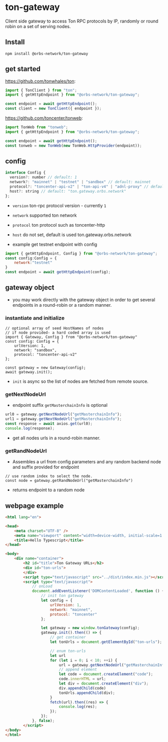 # ton-gateway
Client side gateway to access Ton RPC protocols by IP, randomly or round robin on a set of serving nodes.

## Install
```
npm install @orbs-network/ton-gateway
```

## get started

https://github.com/tonwhales/ton:

```js
import { TonClient } from "ton";
import { getHttpEndpoint } from "@orbs-network/ton-gateway";

const endpoint = await getHttpEndpoint();
const client = new TonClient({ endpoint });
```
https://github.com/toncenter/tonweb:
```js
import TonWeb from "tonweb";
import { getHttpEndpoint } from "@orbs-network/ton-gateway";

const endpoint = await getHttpEndpoint();
const tonweb = new TonWeb(new TonWeb.HttpProvider(endpoint));
```
## config
```js
interface Config {
  version?: number // default: 1
  network?: "mainnet" | "testnet" | "sandbox" // default: mainnet
  protocol?: "toncenter-api-v2" | "ton-api-v4" | "adnl-proxy" // default: toncenter-api-v2
  host?: string // default: "ton.gateway.orbs.network"
};
```
- ```version``` ton-rpc protocol version - currently ```1```
- ```network``` supported ton network
- ```protocol``` ton protocol such as toncenter-http
- ```host``` do not set, default is used ton.gateway.orbs.network


- example get testnet endpoint with config
```js
import { getHttpEndpoint, Config } from "@orbs-network/ton-gateway";
const config:Config = {
    network:"testnet"
}
const endpoint = await getHttpEndpoint(config);
```

## gateway object
- you may work directly with the gateway object in order to get several endpoints in a round-robin or a random manner.

### instantiate and initialize
```JS
// optional array of seed HostNames of nodes
// if node provided- a hard coded array is used
import { Gateway, Config } from "@orbs-network/ton-gateway"
const config: Config = {
    urlVersion: 1,
    network: "sandbox",
    protocol: "toncenter-api-v2"
};  

const gateway = new Gateway(config);
await gateway.init();
```
- ```init``` is async so the list of nodes are fetched from remote source.
### getNextNodeUrl
- endpoint suffix ```getMasterchainInfo``` is optional
```js
url0 = gateway.getNextNodeUrl("getMasterchainInfo");
url1 = gateway.getNextNodeUrl("getMasterchainInfo");
const response = await axios.get(url0);    
console.log(response);
```
- get all nodes urls in a round-robin manner. 
### getRandNodeUrl
- Assembles a url from config parameters and any random backend node and suffix provided for endpoint
```JS
// use random index to select the node.
const node = gateway.getRandNodeUrl("getMasterchainInfo")
```
 - returns endpoint to a random node

## webpage example

```html
<html lang="en">

<head>
    <meta charset="UTF-8" />
    <meta name="viewport" content="width=device-width, initial-scale=1.0" />
    <title>Hello Typescript</title>
</head>

<body>
    <div name="container">
        <h2 id="title">Ton Gateway URLs</h2>
        <div id="ton-urls">
        </div>
        <script type="text/javascript" src="../dist/index.min.js"></script>
        <script type="text/javascript">
            // onLoad
            document.addEventListener('DOMContentLoaded', function () {
                // init ton gateway                
                let config = {
                    urlVersion: 1,
                    network: "mainnet",
                    protocol: "toncenter"
                };

                let gateway = new window.tonGateway(config);
                gateway.init().then(() => {
                    // get container
                    let tonUrls = document.getElementById("ton-urls");

                    // enum ton-urls
                    let url
                    for (let i = 0; i < 10; ++i) {
                        url = gateway.getNextNodeUrl("getMasterchainInfo");
                        // append element
                        let code = document.createElement("code");
                        code.innerHTML = url;
                        let div = document.createElement("div");
                        div.appendChild(code)
                        tonUrls.appendChild(div);
                    }
                    fetch(url).then((res) => {
                        console.log(res);
                    });
                });
            }, false);
        </script>
</body>
</html>
```